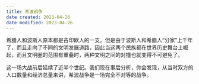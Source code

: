 ```yaml
---
title: 希波战争
date created: 2023-04-26
date modified: 2023-04-26
---
```


希腊人和波斯人原本都是古印欧人的一支。但是由于波斯人和希腊人“分家”上千年了，而且走向了不同的文明发展道路，因此当这两个民族都在世界历史舞台上崛起，而且文明圈的范围有重叠时，两种文明之间的对撞也就变得不可避免了。

这一场大战前后延续了近半个世纪。我们现在事后分析，你会发现，从当时双方的人口数量和经济总量来讲，希波战争是一场完全不对等的战争。
